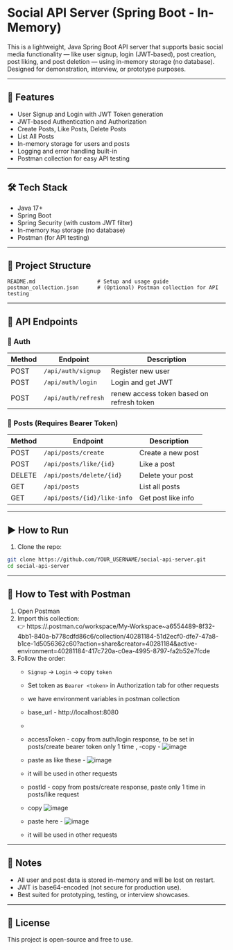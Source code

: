 
# Social API Server (Spring Boot - In-Memory)

This is a lightweight,  Java Spring Boot API server that supports basic social media functionality — like user signup, login (JWT-based), post creation, post liking, and post deletion — using in-memory storage (no database). Designed for demonstration, interview, or prototype purposes.

---

## 🚀 Features

- User Signup and Login with JWT Token generation
- JWT-based Authentication and Authorization
- Create Posts, Like Posts, Delete Posts
- List All Posts
- In-memory storage for users and posts
- Logging and error handling built-in
- Postman collection for easy API testing

---

## 🛠 Tech Stack

- Java 17+
- Spring Boot
- Spring Security (with custom JWT filter)
- In-memory `Map` storage (no database)
- Postman (for API testing)

---

## 📂 Project Structure

```
README.md                    # Setup and usage guide
postman_collection.json      # (Optional) Postman collection for API testing
```

---

## 🧪 API Endpoints

### 🔐 Auth

| Method | Endpoint            | Description           |
|--------|---------------------|-----------------------|
| POST   | `/api/auth/signup`  | Register new user     |
| POST   | `/api/auth/login`   | Login and get JWT     |
| POST   | `/api/auth/refresh` | renew access token based on refresh token    |

### 📝 Posts (Requires Bearer Token)

| Method | Endpoint                    | Description               |
|--------|-----------------------------|---------------------------|
| POST   | `/api/posts/create`         | Create a new post         |
| POST   | `/api/posts/like/{id}`      | Like a post               |
| DELETE | `/api/posts/delete/{id}`    | Delete your post          |
| GET    | `/api/posts`                | List all posts            |
| GET    | `/api/posts/{id}/like-info` | Get post like info        |

---

## ▶️ How to Run

1. Clone the repo:
```bash
git clone https://github.com/YOUR_USERNAME/social-api-server.git
cd social-api-server
```
---

## 🧪 How to Test with Postman

1. Open Postman
2. Import this collection:  
   👉 https://.postman.co/workspace/My-Workspace~a6554489-8f32-4bb1-840a-b778cdfd86c6/collection/40281184-51d2ecf0-dfe7-47a8-b1ce-1d5056362c60?action=share&creator=40281184&active-environment=40281184-417c720a-c0ea-4995-8797-fa2b52e7fcde
3. Follow the order:  
   - `Signup` → `Login` → copy `token`
   - Set token as `Bearer <token>` in Authorization tab for other requests
   - we have environment variables in postman collection
   - base_url - http://localhost:8080
   - 
   - accessToken - copy from auth/login response, to be set in posts/create bearer token only 1 time ,
   -copy -  ![image](https://github.com/user-attachments/assets/10b84565-d4a7-429c-a5a4-7f1d38524511)
   - paste as like these - ![image](https://github.com/user-attachments/assets/3661fefd-5572-44ec-8855-b9792e5da10a)
   - it will be used in other requests
  
   - postId - copy from posts/create response, paste only 1 time in posts/like request
   - copy  ![image](https://github.com/user-attachments/assets/c04484f3-1eea-4bd8-b62e-ccda9ff94043)
   - paste here - ![image](https://github.com/user-attachments/assets/90c5cb49-60a1-40ab-943f-40b83f5fb3f8)
   - it will be used in other requests 




---

## 📌 Notes

- All user and post data is stored in-memory and will be lost on restart.
- JWT is base64-encoded (not secure for production use).
- Best suited for prototyping, testing, or interview showcases.

---

## 📄 License

This project is open-source and free to use.
